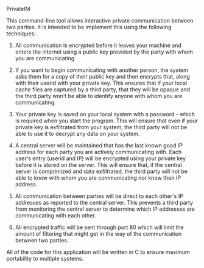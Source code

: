 PrivateIM

This command-line tool allows interactive private communication between two 
parties.  It is intended to be implement this using the following techniques:

1.  All communication is encrypted before it leaves your machine and enters the 
    internet using a public key provided by the party with whom you are
    communicating

2.  If you want to begin communicating with another person, the system asks
    them for a copy of their public key and then encrypts that, along with their
    userid with your private key. This ensures that if your local cache files
    are captured by a third party, that they will be opaque and the third party
    won't be able to identify anyone with whom you are communicating.
    
3.  Your private key is saved on your local system with a password - which is
    required when you start the program.  This will ensure that even if your
    private key is exfiltrated from your system, the third party will not be
    able to use it to decrypt any data on your system.
    
4.  A central server will be maintained that has the last known good IP address
    for each party you are actively communicating with.  Each user's entry
    (userid and IP) will be encrypted using your private key before it is stored
    on the server.  This will ensure that, if the central server is comprimized
    and data exfiltrated, the third party will not be able to know with whom you
    are communicating nor know their IP address.
    
5.  All communication between parties will be direct to each other's IP
    addresses as reported to the central server.  This prevents a third party
    from monitoring the central server to determine which IP addresses are
    communicating with each other.
    
6.  All encrypted traffic will be sent through port 80 which will limit the
    amount of filtering that might get in the way of the communication between
    two parties.
    
All of the code for this application will be written in C to ensure maximum
portability to multiple systems.
